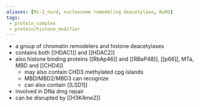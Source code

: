 ```yaml
---
aliases: [Mi-2_nurd, nucleosome remodeling deacetylase, NuRD]
tags:
 - protein_complex
 - protein/histone_modifier
---
```

- a group of chromatin remodelers and histone deacetylases
- contains both [[HDAC1]] and [[HDAC2]]
- also histone binding proteins [[RbAp46]] and [[RBaP48]], [[p66]], MTa, MBD and [[CHD4]]
	- may also contain CHD3 methylated cpg islands
	- MBD/MBD2/MBD3 can recognize 
	-  can also contain [[LSD1]]
- involved in DNa dmg repair 
- can be disrupted by [[H3K4me2]]